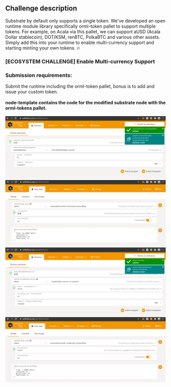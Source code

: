 ## Challenge description
Substrate by default only supports a single token. We've developed an open runtime module library specifically orml-token pallet to support multiple tokens. For example, on Acala via this pallet, we can support aUSD (Acala Dollar stablecoin), DOT/KSM, renBTC, PolkaBTC and various other assets. Simply add this into your runtime to enable multi-currency support and starting minting your own tokens. 🔥
<br/>
### [ECOSYSTEM CHALLENGE] Enable Multi-currency Support

### Submission requirements:
 Submit the runtime including the orml-token pallet, bonus is to add and issue your custom token.
<br/></br>
 **node-template contains the code for the modified substrate node with the orml-tokens pallet.**
<br/><br/>
![token-mint_Bob](token-mint_Bob.png)<br/>
![token-query_Bob](token-query_Bob.png)<br/>
![token-transfer_Bob](token-transfer_Bob.png)<br/>
![token-query_Alice](token-query_Alice.png)<br/>
